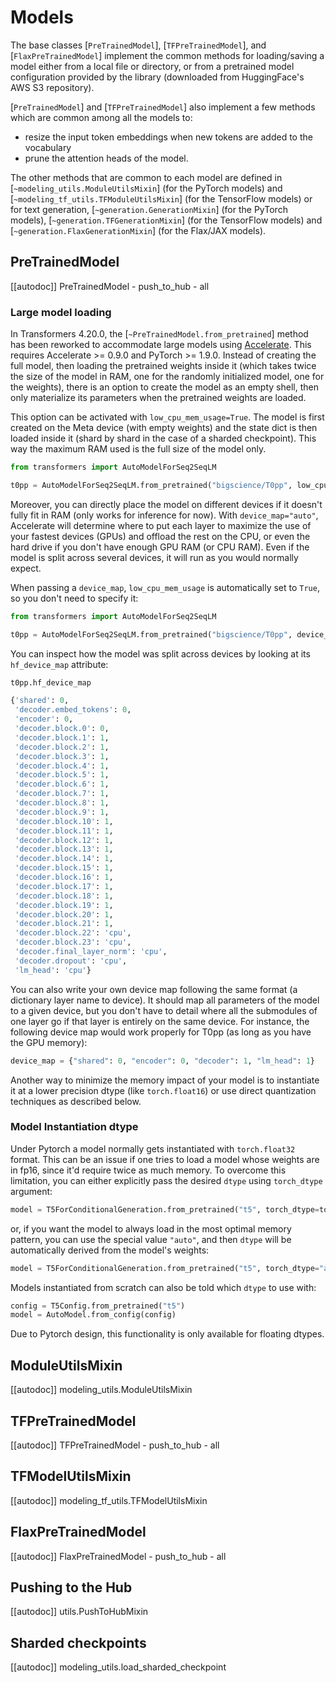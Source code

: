 <!--Copyright 2023 The HuggingFace Team. All rights reserved.

Licensed under the Apache License, Version 2.0 (the "License"); you may not use this file except in compliance with
the License. You may obtain a copy of the License at

http://www.apache.org/licenses/LICENSE-2.0

Unless required by applicable law or agreed to in writing, software distributed under the License is distributed on
an "AS IS" BASIS, WITHOUT WARRANTIES OR CONDITIONS OF ANY KIND, either express or implied. See the License for the
specific language governing permissions and limitations under the License.

⚠️ Note that this file is in Markdown but contain specific syntax for our doc-builder (similar to MDX) that may not be
rendered properly in your Markdown viewer.

-->

# Models

The base classes [`PreTrainedModel`], [`TFPreTrainedModel`], and
[`FlaxPreTrainedModel`] implement the common methods for loading/saving a model either from a local
file or directory, or from a pretrained model configuration provided by the library (downloaded from HuggingFace's AWS
S3 repository).

[`PreTrainedModel`] and [`TFPreTrainedModel`] also implement a few methods which
are common among all the models to:

- resize the input token embeddings when new tokens are added to the vocabulary
- prune the attention heads of the model.

The other methods that are common to each model are defined in [`~modeling_utils.ModuleUtilsMixin`]
(for the PyTorch models) and [`~modeling_tf_utils.TFModuleUtilsMixin`] (for the TensorFlow models) or
for text generation, [`~generation.GenerationMixin`] (for the PyTorch models),
[`~generation.TFGenerationMixin`] (for the TensorFlow models) and
[`~generation.FlaxGenerationMixin`] (for the Flax/JAX models).


## PreTrainedModel

[[autodoc]] PreTrainedModel
    - push_to_hub
    - all

<a id='from_pretrained-torch-dtype'></a>

### Large model loading

In Transformers 4.20.0, the [`~PreTrainedModel.from_pretrained`] method has been reworked to accommodate large models using [Accelerate](https://huggingface.co/docs/accelerate/big_modeling). This requires Accelerate >= 0.9.0 and PyTorch >= 1.9.0. Instead of creating the full model, then loading the pretrained weights inside it (which takes twice the size of the model in RAM, one for the randomly initialized model, one for the weights), there is an option to create the model as an empty shell, then only materialize its parameters when the pretrained weights are loaded.

This option can be activated with `low_cpu_mem_usage=True`. The model is first created on the Meta device (with empty weights) and the state dict is then loaded inside it (shard by shard in the case of a sharded checkpoint). This way the maximum RAM used is the full size of the model only.

```py
from transformers import AutoModelForSeq2SeqLM

t0pp = AutoModelForSeq2SeqLM.from_pretrained("bigscience/T0pp", low_cpu_mem_usage=True)
```

Moreover, you can directly place the model on different devices if it doesn't fully fit in RAM (only works for inference for now). With `device_map="auto"`, Accelerate will determine where to put each layer to maximize the use of your fastest devices (GPUs) and offload the rest on the CPU, or even the hard drive if you don't have enough GPU RAM (or CPU RAM). Even if the model is split across several devices, it will run as you would normally expect.

When passing a `device_map`, `low_cpu_mem_usage` is automatically set to `True`, so you don't need to specify it:

```py
from transformers import AutoModelForSeq2SeqLM

t0pp = AutoModelForSeq2SeqLM.from_pretrained("bigscience/T0pp", device_map="auto")
```

You can inspect how the model was split across devices by looking at its `hf_device_map` attribute:

```py
t0pp.hf_device_map
```

```python out
{'shared': 0,
 'decoder.embed_tokens': 0,
 'encoder': 0,
 'decoder.block.0': 0,
 'decoder.block.1': 1,
 'decoder.block.2': 1,
 'decoder.block.3': 1,
 'decoder.block.4': 1,
 'decoder.block.5': 1,
 'decoder.block.6': 1,
 'decoder.block.7': 1,
 'decoder.block.8': 1,
 'decoder.block.9': 1,
 'decoder.block.10': 1,
 'decoder.block.11': 1,
 'decoder.block.12': 1,
 'decoder.block.13': 1,
 'decoder.block.14': 1,
 'decoder.block.15': 1,
 'decoder.block.16': 1,
 'decoder.block.17': 1,
 'decoder.block.18': 1,
 'decoder.block.19': 1,
 'decoder.block.20': 1,
 'decoder.block.21': 1,
 'decoder.block.22': 'cpu',
 'decoder.block.23': 'cpu',
 'decoder.final_layer_norm': 'cpu',
 'decoder.dropout': 'cpu',
 'lm_head': 'cpu'}
```

You can also write your own device map following the same format (a dictionary layer name to device). It should map all parameters of the model to a given device, but you don't have to detail where all the submodules of one layer go if that layer is entirely on the same device. For instance, the following device map would work properly for T0pp (as long as you have the GPU memory):

```python
device_map = {"shared": 0, "encoder": 0, "decoder": 1, "lm_head": 1}
```

Another way to minimize the memory impact of your model is to instantiate it at a lower precision dtype (like `torch.float16`) or use direct quantization techniques as described below.

### Model Instantiation dtype

Under Pytorch a model normally gets instantiated with `torch.float32` format. This can be an issue if one tries to
load a model whose weights are in fp16, since it'd require twice as much memory. To overcome this limitation, you can
either explicitly pass the desired `dtype` using `torch_dtype` argument:

```python
model = T5ForConditionalGeneration.from_pretrained("t5", torch_dtype=torch.float16)
```

or, if you want the model to always load in the most optimal memory pattern, you can use the special value `"auto"`,
and then `dtype` will be automatically derived from the model's weights:

```python
model = T5ForConditionalGeneration.from_pretrained("t5", torch_dtype="auto")
```

Models instantiated from scratch can also be told which `dtype` to use with:

```python
config = T5Config.from_pretrained("t5")
model = AutoModel.from_config(config)
```

Due to Pytorch design, this functionality is only available for floating dtypes.


## ModuleUtilsMixin

[[autodoc]] modeling_utils.ModuleUtilsMixin

## TFPreTrainedModel

[[autodoc]] TFPreTrainedModel
    - push_to_hub
    - all

## TFModelUtilsMixin

[[autodoc]] modeling_tf_utils.TFModelUtilsMixin

## FlaxPreTrainedModel

[[autodoc]] FlaxPreTrainedModel
    - push_to_hub
    - all

## Pushing to the Hub

[[autodoc]] utils.PushToHubMixin

## Sharded checkpoints

[[autodoc]] modeling_utils.load_sharded_checkpoint
